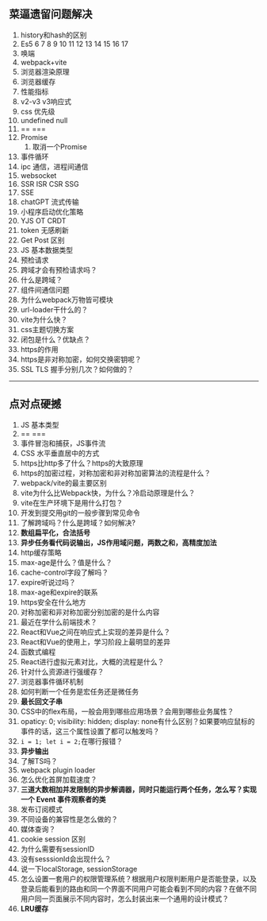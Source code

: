 ## 菜逼遗留问题解决
1. history和hash的区别
2. Es5 6 7 8 9 10 11 12 13 14 15 16 17
3. 唤端
4. webpack+vite
5. 浏览器渲染原理
6. 浏览器缓存
7. 性能指标
8. v2-v3 v3响应式 
9. css 优先级
10. undefined null
11. == ===
12. Promise 
	1. 取消一个Promise
13. 事件循环
14. ipc 通信，进程间通信
15. websocket
16. SSR ISR CSR SSG
17. SSE 
18. chatGPT 流式传输
19. 小程序启动优化策略
20. YJS OT CRDT
21. token 无感刷新
22. Get Post 区别
23. JS 基本数据类型
24. 预检请求
25. 跨域才会有预检请求吗？
26. 什么是跨域？
27. 组件间通信问题
28. 为什么webpack万物皆可模块
29. url-loader干什么的？
30. vite为什么快？
31. css主题切换方案
32. 闭包是什么？优缺点？
33. https的作用
34. https是非对称加密，如何交换密钥呢？
35. SSL TLS 握手分别几次？如何做的？
---
## 点对点硬撼
1. JS 基本类型
2. == ===
3. 事件冒泡和捕获，JS事件流
4. CSS 水平垂直居中的方式
5. https比http多了什么？https的大致原理
6. https的加密过程，对称加密和非对称加密算法的流程是什么？
7. webpack/vite的最主要区别
8. vite为什么比Webpack快，为什么？冷启动原理是什么？
9. vite在生产环境下是用什么打包？
10. 开发到提交用git的一般步骤到常见命令
11. 了解跨域吗？什么是跨域？如何解决?
12. **数组扁平化，合法括号**
13. **异步任务看代码说输出，JS作用域问题，两数之和，高精度加法**
14. http缓存策略
15. max-age是什么？值是什么？
16. cache-control字段了解吗？
17. expire听说过吗？
18. max-age和expire的联系
19. https安全在什么地方
20. 对称加密和非对称加密分别加密的是什么内容
21. 最近在学什么前端技术？
22. React和Vue之间在响应式上实现的差异是什么？
23. React和Vue的使用上，学习阶段上最明显的差异
24. 函数式编程
25. React进行虚拟元素对比，大概的流程是什么？
26. 针对什么资源进行强缓存？
27. 浏览器事件循环机制
28. 如何判断一个任务是宏任务还是微任务
29. **最长回文子串**
30. CSS中的flex布局，一般会用到哪些应用场景？会用到哪些业务属性？
31. opaticy: 0; visibility: hidden; display: none有什么区别？如果要响应鼠标的事件的话，这三个属性设置了都可以触发吗？
32. `i = 1; let i = 2;`在哪行报错？
33. **异步输出**
34. 了解TS吗？
35. webpack plugin loader
36. 怎么优化首屏加载速度？
37. **三道大数相加并发限制的异步解调器，同时只能运行两个任务，怎么写？实现一个 Event 事件观察者的类**
38. 发布订阅模式
39. 不同设备的兼容性是怎么做的？
40. 媒体查询？
41. cookie session 区别
42. 为什么需要有sessionID
43. 没有sesssionId会出现什么？
44. 说一下localStorage, sessionStorage
45. 怎么设置一套用户的权限管理系统？根据用户权限判断用户是否能登录，以及登录后能看到的路由和同一个界面不同用户可能会看到不同的内容？在做不同用户同一页面展示不同内容时，怎么封装出来一个通用的设计模式？
46. **LRU缓存**